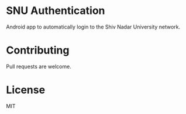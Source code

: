 # SNU Authentication

Android app to automatically login to the Shiv Nadar University network.

# Contributing

Pull requests are welcome.

# License

MIT 